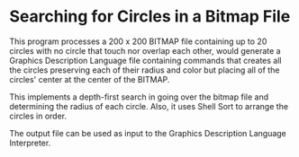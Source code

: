 # Searching for Circles in a Bitmap File

This program processes a 200 x 200 BITMAP file containing up to 20 circles with no circle that touch nor overlap each other, would generate a Graphics Description Language file containing commands that creates all the circles preserving each of their radius and color but placing all of the circles' center at the center of the BITMAP.

This implements a depth-first search in going over the bitmap file and determining the radius of each circle.  Also, it uses Shell Sort to arrange the circles in order.

The output file can be used as input to the Graphics Description Language Interpreter.
